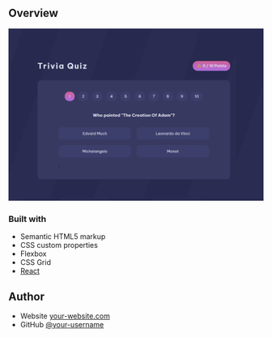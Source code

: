 ## Overview

![screenshot](/screenshots/Screenshot%202025-06-11%20191511.png)

### Built with

- Semantic HTML5 markup
- CSS custom properties
- Flexbox
- CSS Grid
- [React](https://reactjs.org/)

## Author

- Website [your-website.com](https://{your-web-site-link})
- GitHub [@your-username](https://{github.com/your-usermame})
